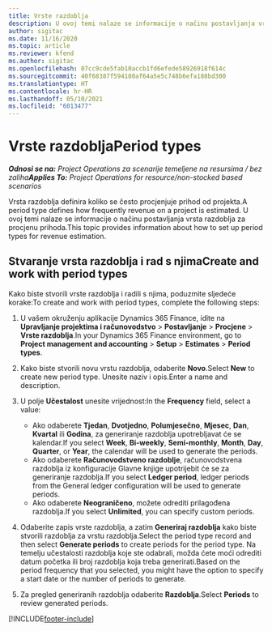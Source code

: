 ```yaml
---
title: Vrste razdoblja
description: U ovoj temi nalaze se informacije o načinu postavljanja vrsta razdoblja za procjenu prihoda.
author: sigitac
ms.date: 11/16/2020
ms.topic: article
ms.reviewer: kfend
ms.author: sigitac
ms.openlocfilehash: 07cc9cde5fab10accb1fd6efede58926918f614c
ms.sourcegitcommit: 40f68387f594180af64a5e5c748b6efa188bd300
ms.translationtype: HT
ms.contentlocale: hr-HR
ms.lasthandoff: 05/10/2021
ms.locfileid: "6013477"
---
```

# <a name="period-types"></a><span data-ttu-id="00188-103">Vrste razdoblja</span><span class="sxs-lookup"><span data-stu-id="00188-103">Period types</span></span>

<span data-ttu-id="00188-104">_**Odnosi se na:** Project Operations za scenarije temeljene na resursima / bez zaliha_</span><span class="sxs-lookup"><span data-stu-id="00188-104">_**Applies To:** Project Operations for resource/non-stocked based scenarios_</span></span>

<span data-ttu-id="00188-105">Vrsta razdoblja definira koliko se često procjenjuje prihod od projekta.</span><span class="sxs-lookup"><span data-stu-id="00188-105">A period type defines how frequently revenue on a project is estimated.</span></span> <span data-ttu-id="00188-106">U ovoj temi nalaze se informacije o načinu postavljanja vrsta razdoblja za procjenu prihoda.</span><span class="sxs-lookup"><span data-stu-id="00188-106">This topic provides information about how to set up period types for revenue estimation.</span></span> 

## <a name="create-and-work-with-period-types"></a><span data-ttu-id="00188-107">Stvaranje vrsta razdoblja i rad s njima</span><span class="sxs-lookup"><span data-stu-id="00188-107">Create and work with period types</span></span>
<span data-ttu-id="00188-108">Kako biste stvorili vrste razdoblja i radili s njima, poduzmite sljedeće korake:</span><span class="sxs-lookup"><span data-stu-id="00188-108">To create and work with period types, complete the following steps:</span></span>

1. <span data-ttu-id="00188-109">U vašem okruženju aplikacije Dynamics 365 Finance, idite na **Upravljanje projektima i računovodstvo** > **Postavljanje** > **Procjene** > **Vrste razdoblja**.</span><span class="sxs-lookup"><span data-stu-id="00188-109">In your Dynamics 365 Finance environment, go to **Project management and accounting** > **Setup** > **Estimates** > **Period types**.</span></span>
2. <span data-ttu-id="00188-110">Kako biste stvorili novu vrstu razdoblja, odaberite **Novo**.</span><span class="sxs-lookup"><span data-stu-id="00188-110">Select **New** to create new period type.</span></span> <span data-ttu-id="00188-111">Unesite naziv i opis.</span><span class="sxs-lookup"><span data-stu-id="00188-111">Enter a name and description.</span></span>
3. <span data-ttu-id="00188-112">U polje **Učestalost** unesite vrijednost:</span><span class="sxs-lookup"><span data-stu-id="00188-112">In the **Frequency** field, select a value:</span></span>

    - <span data-ttu-id="00188-113">Ako odaberete **Tjedan**, **Dvotjedno**, **Polumjesečno**, **Mjesec**, **Dan**, **Kvartal** ili **Godina**, za generiranje razdoblja upotrebljavat će se kalendar.</span><span class="sxs-lookup"><span data-stu-id="00188-113">If you select **Week**, **Bi-weekly**, **Semi-monthly**, **Month**, **Day**, **Quarter**, or **Year**, the calendar will be used to generate the periods.</span></span> 
    - <span data-ttu-id="00188-114">Ako odaberete **Računovodstveno razdoblje**, računovodstvena razdoblja iz konfiguracije Glavne knjige upotrijebit će se za generiranje razdoblja.</span><span class="sxs-lookup"><span data-stu-id="00188-114">If you select **Ledger period**, ledger periods from the General ledger configuration will be used to generate periods.</span></span>
    - <span data-ttu-id="00188-115">Ako odaberete **Neograničeno**, možete odrediti prilagođena razdoblja.</span><span class="sxs-lookup"><span data-stu-id="00188-115">If you select **Unlimited**, you can specify custom periods.</span></span>
4. <span data-ttu-id="00188-116">Odaberite zapis vrste razdoblja, a zatim **Generiraj razdoblja** kako biste stvorili razdoblja za vrstu razdoblja.</span><span class="sxs-lookup"><span data-stu-id="00188-116">Select the period type record and then select **Generate periods** to create periods for the period type.</span></span> <span data-ttu-id="00188-117">Na temelju učestalosti razdoblja koje ste odabrali, možda ćete moći odrediti datum početka ili broj razdoblja koja treba generirati.</span><span class="sxs-lookup"><span data-stu-id="00188-117">Based on the period frequency that you selected, you might have the option to specify a start date or the number of periods to generate.</span></span>
5. <span data-ttu-id="00188-118">Za pregled generiranih razdoblja odaberite **Razdoblja**.</span><span class="sxs-lookup"><span data-stu-id="00188-118">Select **Periods** to review generated periods.</span></span>



[!INCLUDE[footer-include](../includes/footer-banner.md)]
